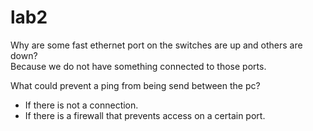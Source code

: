 lab2
===
Why are some fast ethernet port on the switches are up and others are down?   
Because we do not have something connected to those ports.  

What could prevent a ping from being send between the pc?  
* If there is not a connection.
* If there is a firewall that prevents access on a certain port.
